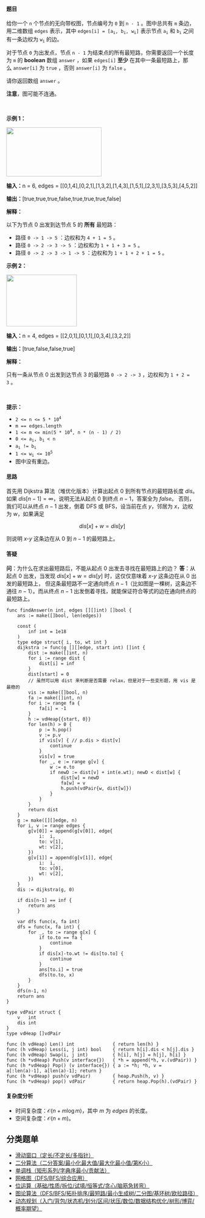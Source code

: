 #### 题目

<p>给你一个 <code>n</code>&nbsp;个节点的无向带权图，节点编号为 <code>0</code>&nbsp;到 <code>n - 1</code>&nbsp;。图中总共有 <code>m</code>&nbsp;条边，用二维数组&nbsp;<code>edges</code>&nbsp;表示，其中&nbsp;<code>edges[i] = [a<sub>i</sub>, b<sub>i</sub>, w<sub>i</sub>]</code>&nbsp;表示节点 <code>a<sub>i</sub></code> 和&nbsp;<code>b<sub>i</sub></code>&nbsp;之间有一条边权为&nbsp;<code>w<sub>i</sub></code>&nbsp;的边。</p>

<p>对于节点 <code>0</code>&nbsp;为出发点，节点 <code>n - 1</code>&nbsp;为结束点的所有最短路，你需要返回一个长度为 <code>m</code>&nbsp;的 <strong>boolean</strong>&nbsp;数组&nbsp;<code>answer</code>&nbsp;，如果&nbsp;<code>edges[i]</code>&nbsp;<strong>至少</strong>&nbsp;在其中一条最短路上，那么&nbsp;<code>answer[i]</code>&nbsp;为&nbsp;<code>true</code>&nbsp;，否则&nbsp;<code>answer[i]</code>&nbsp;为&nbsp;<code>false</code>&nbsp;。</p>

<p>请你返回数组&nbsp;<code>answer</code>&nbsp;。</p>

<p><b>注意</b>，图可能不连通。</p>

<p>&nbsp;</p>

<p><strong class="example">示例 1：</strong></p>

<p><img alt="" src="https://assets.leetcode.com/uploads/2024/03/05/graph35drawio-1.png" style="height: 129px; width: 250px;" /></p>

<div class="example-block">
<p><span class="example-io"><b>输入：</b>n = 6, edges = [[0,1,4],[0,2,1],[1,3,2],[1,4,3],[1,5,1],[2,3,1],[3,5,3],[4,5,2]]</span></p>

<p><span class="example-io"><b>输出：</b>[true,true,true,false,true,true,true,false]</span></p>

<p><strong>解释：</strong></p>

<p>以下为节点 0 出发到达节点 5 的 <strong>所有</strong>&nbsp;最短路：</p>

<ul>
	<li>路径&nbsp;<code>0 -&gt; 1 -&gt; 5</code>&nbsp;：边权和为&nbsp;<code>4 + 1 = 5</code>&nbsp;。</li>
	<li>路径&nbsp;<code>0 -&gt; 2 -&gt; 3 -&gt; 5</code>&nbsp;：边权和为&nbsp;<code>1 + 1 + 3 = 5</code>&nbsp;。</li>
	<li>路径&nbsp;<code>0 -&gt; 2 -&gt; 3 -&gt; 1 -&gt; 5</code>&nbsp;：边权和为&nbsp;<code>1 + 1 + 2 + 1 = 5</code>&nbsp;。</li>
</ul>
</div>

<p><strong class="example">示例 2：</strong></p>

<p><img alt="" src="https://assets.leetcode.com/uploads/2024/03/05/graphhhh.png" style="width: 185px; height: 136px;" /></p>

<div class="example-block">
<p><span class="example-io"><b>输入：</b>n = 4, edges = [[2,0,1],[0,1,1],[0,3,4],[3,2,2]]</span></p>

<p><span class="example-io"><b>输出：</b>[true,false,false,true]</span></p>

<p><strong>解释：</strong></p>

<p>只有一条从节点 0 出发到达节点 3 的最短路&nbsp;<code>0 -&gt; 2 -&gt; 3</code>&nbsp;，边权和为&nbsp;<code>1 + 2 = 3</code>&nbsp;。</p>
</div>

<p>&nbsp;</p>

<p><strong>提示：</strong></p>

<ul>
	<li><code>2 &lt;= n &lt;= 5 * 10<sup>4</sup></code></li>
	<li><code>m == edges.length</code></li>
	<li><code>1 &lt;= m &lt;= min(5 * 10<sup>4</sup>, n * (n - 1) / 2)</code></li>
	<li><code>0 &lt;= a<sub>i</sub>, b<sub>i</sub> &lt; n</code></li>
	<li><code>a<sub>i</sub> != b<sub>i</sub></code></li>
	<li><code>1 &lt;= w<sub>i</sub> &lt;= 10<sup>5</sup></code></li>
	<li>图中没有重边。</li>
</ul>

#### 思路

首先用 Dijkstra 算法（堆优化版本）计算出起点 $0$ 到所有节点的最短路长度 $\textit{dis}$。
如果 $\textit{dis}[n-1]=\infty$，说明无法从起点 $0$ 到终点 $n-1$，答案全为 $\textit{false}$。
否则，我们可以从终点 $n-1$ 出发，倒着 DFS 或 BFS，设当前在点 $y$，邻居为 $x$，边权为 $w$，如果满足

$$
\textit{dis}[x] + w = \textit{dis}[y]
$$

则说明 $x\textit{-}y$ 这条边在从 $0$ 到 $n-1$ 的最短路上。

#### 答疑

**问**：为什么在求出最短路后，不能从起点 $0$ 出发去寻找在最短路上的边？
**答**：从起点 $0$ 出发，当发现 $\textit{dis}[x] + w = \textit{dis}[y]$ 时，这仅仅意味着 $x\textit{-}y$ 这条边在从 $0$ 出发的最短路上，
但这条最短路不一定通向终点 $n-1$（比如图是一棵树，这条边不通往 $n-1$）。而从终点 $n-1$ 出发倒着寻找，就能保证符合等式的边在通向终点的最短路上。

```
func findAnswer(n int, edges [][]int) []bool {
	ans := make([]bool, len(edges))

	const (
		inf int = 1e18
	)
	type edge struct{ i, to, wt int }
	dijkstra := func(g [][]edge, start int) []int {
		dist := make([]int, n)
		for i := range dist {
			dist[i] = inf
		}
		dist[start] = 0
		// 虽然可以用 dist 来判断是否需要 relax，但是对于一些变形题，用 vis 是最稳的
		vis := make([]bool, n)
		fa := make([]int, n)
		for i := range fa {
			fa[i] = -1
		}
		h := vdHeap{{start, 0}}
		for len(h) > 0 {
			p := h.pop()
			v := p.v
			if vis[v] { // p.dis > dist[v]
				continue
			}
			vis[v] = true
			for _, e := range g[v] {
				w := e.to
				if newD := dist[v] + int(e.wt); newD < dist[w] {
					dist[w] = newD
					fa[w] = v
					h.push(vdPair{w, dist[w]})
				}
			}
		}
		return dist
	}
	g := make([][]edge, n)
	for i, v := range edges {
		g[v[0]] = append(g[v[0]], edge{
			i:  i,
			to: v[1],
			wt: v[2],
		})
		g[v[1]] = append(g[v[1]], edge{
			i:  i,
			to: v[0],
			wt: v[2],
		})
	}
	dis := dijkstra(g, 0)

	if dis[n-1] == inf {
		return ans
	}

	var dfs func(x, fa int)
	dfs = func(x, fa int) {
		for _, to := range g[x] {
			if to.to == fa {
				continue
			}
			if dis[x]-to.wt != dis[to.to] {
				continue
			}
			ans[to.i] = true
			dfs(to.to, x)
		}
	}
	dfs(n-1, n)
	return ans
}

type vdPair struct {
	v   int
	dis int
}
type vdHeap []vdPair

func (h vdHeap) Len() int              { return len(h) }
func (h vdHeap) Less(i, j int) bool    { return h[i].dis < h[j].dis }
func (h vdHeap) Swap(i, j int)         { h[i], h[j] = h[j], h[i] }
func (h *vdHeap) Push(v interface{})   { *h = append(*h, v.(vdPair)) }
func (h *vdHeap) Pop() (v interface{}) { a := *h; *h, v = a[:len(a)-1], a[len(a)-1]; return }
func (h *vdHeap) push(v vdPair)        { heap.Push(h, v) }
func (h *vdHeap) pop() vdPair          { return heap.Pop(h).(vdPair) }
```

#### 复杂度分析

- 时间复杂度：$\mathcal{O}(n + m\log m)$，其中 $m$ 为 $\textit{edges}$ 的长度。
- 空间复杂度：$\mathcal{O}(n+m)$。

## 分类题单

- [滑动窗口（定长/不定长/多指针）](https://leetcode.cn/circle/discuss/0viNMK/)
- [二分算法（二分答案/最小化最大值/最大化最小值/第K小）](https://leetcode.cn/circle/discuss/SqopEo/)
- [单调栈（矩形系列/字典序最小/贡献法）](https://leetcode.cn/circle/discuss/9oZFK9/)
- [网格图（DFS/BFS/综合应用）](https://leetcode.cn/circle/discuss/YiXPXW/)
- [位运算（基础/性质/拆位/试填/恒等式/贪心/脑筋急转弯）](https://leetcode.cn/circle/discuss/dHn9Vk/)
- [图论算法（DFS/BFS/拓扑排序/最短路/最小生成树/二分图/基环树/欧拉路径）](https://leetcode.cn/circle/discuss/01LUak/)
- [动态规划（入门/背包/状态机/划分/区间/状压/数位/数据结构优化/树形/博弈/概率期望）](https://leetcode.cn/circle/discuss/tXLS3i/)
